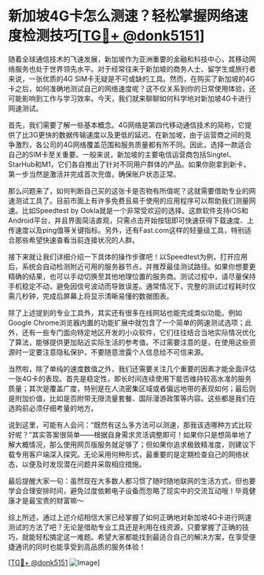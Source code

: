 # 新加坡4G卡怎么测速？轻松掌握网络速度检测技巧[[TG💪+ @donk5151](https://t.me/s/donk5151)]

随着全球通信技术的飞速发展，新加坡作为亚洲重要的金融和科技中心，其移动网络服务也处于世界领先水平。对于经常往来于新加坡的商务人士、留学生或旅行者来说，一张优质的4G SIM卡无疑是不可或缺的工具。然而，在购买了新加坡的4G卡之后，如何准确地测试自己的网络速度呢？这不仅关系到你的日常使用体验，还可能影响到工作与学习效率。今天，我们就来聊聊如何科学地对新加坡4G卡进行网速测试。

首先，我们需要了解一些基本概念。4G网络是第四代移动通信技术的简称，它提供了比3G更快的数据传输速度以及更低的延迟。在新加坡，由于运营商之间的竞争激烈，各公司的4G网络覆盖范围和服务质量都有所不同。因此，选择一款适合自己的SIM卡至关重要。一般来说，新加坡的主要电信运营商包括Singtel、StarHub和M1，它们各自推出了针对不同用户群体的产品。如果你刚拿到新卡，第一步当然是激活并完成首次充值，确保账户状态正常。

那么问题来了，如何判断自己买的这张卡是否物有所值呢？这就需要借助专业的网速测试工具了。目前市面上有许多免费且易于使用的应用程序可以帮助我们测量网速。比如Speedtest by Ookla就是一个非常受欢迎的选择。这款软件支持iOS和Android平台，并且界面简洁直观，只需点击开始按钮即可快速获得下载速度、上传速度以及ping值等关键指标。另外，还有Fast.com这样的轻量级工具，特别适合那些希望快速查看当前连接状况的人群。

接下来就让我们详细介绍一下具体的操作步骤吧！以Speedtest为例，打开应用后，系统会自动检测附近可用的服务器节点，并推荐最佳测试路径。如果你想要更精确的结果，也可以手动切换至其他地理位置的服务商。测试过程中，请尽量保持手机稳定不动，避免因信号波动而导致误差。通常情况下，完整的测试过程耗时仅需几秒钟，完成后屏幕上将显示清晰易懂的数据图表。

除了上述提到的专业工具外，其实还有很多在线网站也能完成类似功能。例如Google Chrome浏览器内置的功能扩展中就包含了一个简单的网速测试选项；此外，还有一些专门面向特定地区开发的小众软件，它们往往结合当地实际情况优化了算法，能够提供更加贴近实际生活的参考值。不过需要注意的是，在使用这些资源时一定要注意隐私保护，不要随意泄露个人信息给不可信来源。

当然啦，除了单纯的速度数值之外，我们还需要关注几个重要的因素才能全面评估一张4G卡的表现。首先是稳定性，即长时间连续使用下能否维持较高水准的服务质量；其次是覆盖广度，特别是在人流密集区域或者偏远地带的表现如何；最后则是附加价值，比如是否附带无限流量套餐、国际漫游政策等内容。这些都是我们在选购前必须仔细考量的地方。

说到这里，可能有人会问：“既然有这么多方法可以测速，那我该选哪种方式比较好呢？”其实答案很简单——根据自身需求灵活调整即可！如果你只是想简单地了解大概情况，那么使用网页版服务就足够了；但如果你追求极致精准度，则建议下载专用客户端深入探究。无论采用何种形式，最重要的是定期检查自己的网络状态，以便及时发现潜在问题并采取相应措施。

最后提醒大家一句：虽然现在大多数人都习惯了随时随地联网的生活方式，但也要学会合理安排时间，避免过度依赖电子设备而忽略了现实中的交流互动哦！毕竟健康才是最宝贵的财富嘛～

综上所述，通过上述介绍相信大家已经掌握了如何正确地对新加坡4G卡进行网速测试的方法了吧？无论是借助专业工具还是利用在线资源，只要掌握了正确的技巧，就能轻松搞定这一难题。希望大家都能找到最适合自己的解决方案，在享受便捷通讯的同时也能享受到高品质的服务体验！

[[TG💪+ @donk5151](https://t.me/s/donk5151) ![Image](https://i.postimg.cc/rwNCRYN7/Snipaste-2025-04-30-17-27-05.png)]
